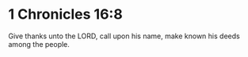 # 1 Chronicles 16:8

Give thanks unto the LORD, call upon his name, make known his deeds among the people.